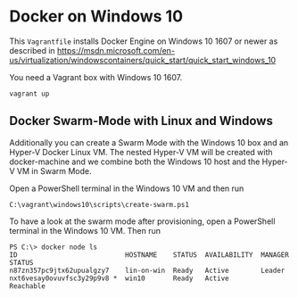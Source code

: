 # Docker on Windows 10

This `Vagrantfile` installs Docker Engine on Windows 10 1607 or newer
as described in https://msdn.microsoft.com/en-us/virtualization/windowscontainers/quick_start/quick_start_windows_10

You need a Vagrant box with Windows 10 1607.

```
vagrant up
```

## Docker Swarm-Mode with Linux and Windows

Additionally you can create a Swarm Mode with the Windows 10 box and an Hyper-V Docker Linux VM. The nested Hyper-V VM will be created with docker-machine and
we combine both the Windows 10 host and the Hyper-V VM in Swarm Mode.

Open a PowerShell terminal in the Windows 10 VM and then run

```
C:\vagrant\windows10\scripts\create-swarm.ps1
```

To have a look at the swarm mode after provisioning, open a PowerShell terminal
in the Windows 10 VM. Then run

```
PS C:\> docker node ls
ID                           HOSTNAME    STATUS  AVAILABILITY  MANAGER STATUS
n87zn357pc9jtx62upualgzy7    lin-on-win  Ready   Active        Leader
nxt6vesay0ovuvfsc3y29p9v8 *  win10       Ready   Active        Reachable
```
